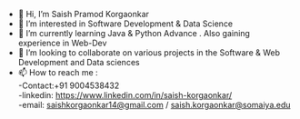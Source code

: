 - 👋 Hi, I’m Saish Pramod Korgaonkar
- 👀 I’m interested in Software Development & Data Science
- 🌱 I’m currently learning Java & Python Advance . Also gaining experience in Web-Dev
- 💞️ I’m looking to collaborate on various projects in the Software & Web Development and Data sciences 
- 📫 How to reach me :                      
 -Contact:+91 9004538432                
-linkedin: https://www.linkedin.com/in/saish-korgaonkar/               
-email: saishkorgaonkar14@gmail.com / saish.korgaonkar@somaiya.edu

<!---
SaishKorgaonkar/SaishKorgaonkar is a ✨ special ✨ repository because its `README.md` (this file) appears on your GitHub profile.
You can click the Preview link to take a look at your changes.
--->
